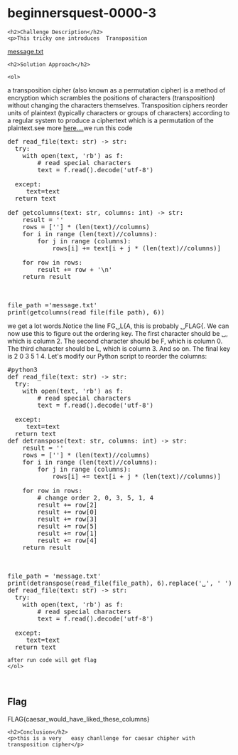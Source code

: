 <!DOCTYPE html>
<html>

<body>
    <h1>beginnersquest-0000-3</h1>

    <h2>Challenge Description</h2>
    <p>This tricky one introduces  Transposition

   <a href="https://cybersecctf.github.io/blog/2024/googlectf/beginners-quest/0000/3/message.txt">message.txt</a>                                       
</p>
 
    <h2>Solution Approach</h2>
    
    <ol>
a transposition cipher (also known as a permutation cipher) is a method of encryption which scrambles the positions of characters (transposition) without changing the characters themselves. Transposition ciphers reorder units of plaintext (typically characters or groups of characters) according to a regular system to produce a ciphertext which is a permutation of the plaintext.see more  <a href="https://en.wikipedia.org/wiki/Transposition_cipher">here....</a>we run this code
<pre>
def read_file(text: str) -> str:
  try:     
    with open(text, 'rb') as f:
        # read special characters
        text = f.read().decode('utf-8')
            
  except:      
     text=text
  return text

def getcolumns(text: str, columns: int) -> str:
    result = ''
    rows = [''] * (len(text)//columns)
    for i in range (len(text)//columns):
        for j in range (columns):
            rows[i] += text[i + j * (len(text)//columns)]

    for row in rows:
        result += row + '\n'
    return result



file_path ='message.txt'
print(getcolumns(read_file(file_path), 6))
</pre>
 we get a lot words.Notice the line FG␣L{A, this is probably ␣FLAG{. We can now use this to figure out the ordering key. The first character should be ␣, which is column 2. The second character should be F, which is column 0. The third character should be L, which is column 3. And so on.
The final key is 2 0 3 5 1 4.
Let's modify our Python script to reorder the columns:
<pre>
#python3
def read_file(text: str) -> str:
  try:     
    with open(text, 'rb') as f:
        # read special characters
        text = f.read().decode('utf-8')
            
  except:      
     text=text
  return text
def detranspose(text: str, columns: int) -> str:
    result = ''
    rows = [''] * (len(text)//columns)
    for i in range (len(text)//columns):
        for j in range (columns):
            rows[i] += text[i + j * (len(text)//columns)]

    for row in rows:
        # change order 2, 0, 3, 5, 1, 4
        result += row[2]
        result += row[0]
        result += row[3]
        result += row[5]
        result += row[1]
        result += row[4]
    return result



file_path = 'message.txt'
print(detranspose(read_file(file_path), 6).replace('␣', ' '))
def read_file(text: str) -> str:
  try:     
    with open(text, 'rb') as f:
        # read special characters
        text = f.read().decode('utf-8')
            
  except:      
     text=text
  return text
</pre>       
    after run code will get flag
    </ol>
<br>
    <h2>Flag</h2>
    <p class="flag">FLAG{caesar_would_have_liked_these_columns}
</p>

    <h2>Conclusion</h2>
    <p>this is a very   easy chanllenge for caesar chipher with  transposition cipher</p>
</body>
</html>


 

